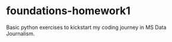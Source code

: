 # foundations-homework1
Basic python exercises to kickstart my coding journey in MS Data Journalism.
